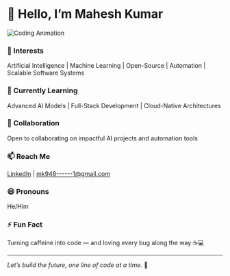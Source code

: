 # 👋 Hello, I’m Mahesh Kumar

![Coding Animation](https://media.giphy.com/media/L05HgB2h6qICDs5Sms/giphy.gif)

### 👀 Interests  
Artificial Intelligence | Machine Learning | Open-Source | Automation | Scalable Software Systems

### 🌱 Currently Learning  
Advanced AI Models | Full-Stack Development | Cloud-Native Architectures

### 💞️ Collaboration  
Open to collaborating on impactful AI projects and automation tools

### 📫 Reach Me  
[LinkedIn](https://linkedin.com/in/mahesh-kumar-dev) | mk948------1@gmail.com

### 😄 Pronouns  
He/Him

### ⚡ Fun Fact  
Turning caffeine into code — and loving every bug along the way ☕💻

---

*Let’s build the future, one line of code at a time.* 🚀
